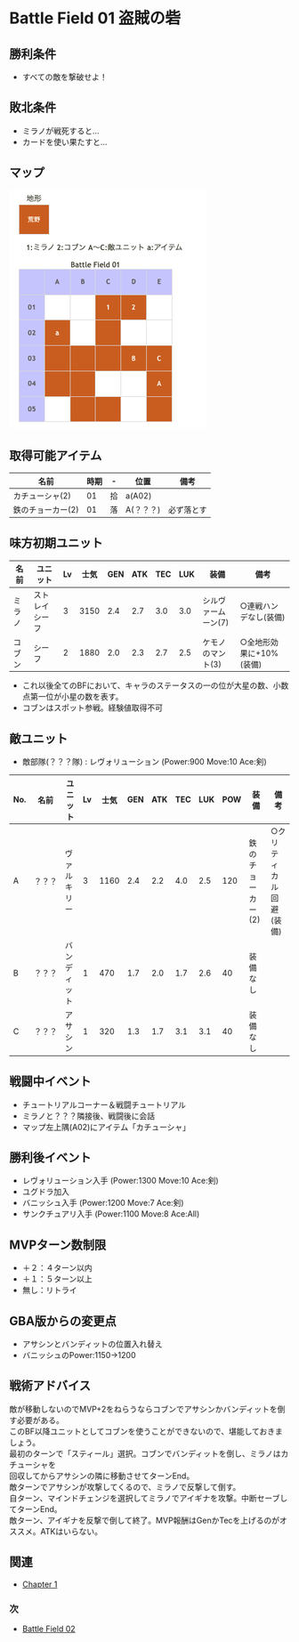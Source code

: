 # Battle Field 01 盗賊の砦

## 勝利条件 

- すべての敵を撃破せよ！

## 敗北条件 

- ミラノが戦死すると…
- カードを使い果たすと…

## マップ 

![](image/BF01.png)

## 取得可能アイテム 

|名前|時期|-|位置|備考|
|---|---|---|---|---|
|カチューシャ(2)|01|拾|a(A02)||
|鉄のチョーカー(2)|01|落|A(？？？)|必ず落とす|

## 味方初期ユニット 

|名前|ユニット|Lv|士気|GEN|ATK|TEC|LUK|装備|備考|
|---|---|---|---|---|---|---|---|---|---|
|ミラノ|ストレイシーフ|3|3150|2.4|2.7|3.0|3.0|シルヴァームーン(7)|○連戦ハンデなし(装備)|
|コブン|シーフ|2|1880|2.0|2.3|2.7|2.5|ケモノのマント(3)|○全地形効果に+10%(装備)|

- これ以後全てのBFにおいて、キャラのステータスの一の位が大星の数、小数点第一位が小星の数を表す。
- コブンはスポット参戦。経験値取得不可

## 敵ユニット 

- 敵部隊(？？？隊) : レヴォリューション (Power:900 Move:10 Ace:剣)

|No.|名前|ユニット|Lv|士気|GEN|ATK|TEC|LUK|POW|装備|備考|
|---|---|---|---|---|---|---|---|---|---|---|---|
|A|？？？|ヴァルキリー|3|1160|2.4|2.2|4.0|2.5|120|鉄のチョーカー(2)|○クリティカル回避(装備)|
|B|？？？|バンディット|1|470|1.7|2.0|1.7|2.6|40|装備なし||
|C|？？？|アサシン|1|320|1.3|1.7|3.1|3.1|40|装備なし||

## 戦闘中イベント 

- チュートリアルコーナー＆戦闘チュートリアル
- ミラノと？？？隣接後、戦闘後に会話
- マップ左上隅(A02)にアイテム「カチューシャ」

## 勝利後イベント 

- レヴォリューション入手 (Power:1300 Move:10 Ace:剣)
- ユグドラ加入
- バニッシュ入手 (Power:1200 Move:7 Ace:剣)
- サンクチュアリ入手 (Power:1100 Move:8 Ace:All)

## MVPターン数制限 

- ＋２：４ターン以内
- ＋１：５ターン以上
- 無し：リトライ

## GBA版からの変更点 

- アサシンとバンディットの位置入れ替え
- バニッシュのPower:1150→1200

## 戦術アドバイス 

敵が移動しないのでMVP+2をねらうならコブンでアサシンかバンディットを倒す必要がある。<br />
このBF以降ユニットとしてコブンを使うことができないので、堪能しておきましょう。<br />
最初のターンで「スティール」選択。コブンでバンディットを倒し、ミラノはカチューシャを<br />
回収してからアサシンの隣に移動させてターンEnd。<br />
敵ターンでアサシンが攻撃してくるので、ミラノで反撃して倒す。<br />
自ターン、マインドチェンジを選択してミラノでアイギナを攻撃。中断セーブしてターンEnd。<br />
敵ターン、アイギナを反撃で倒して終了。MVP報酬はGenかTecを上げるのがオススメ。ATKはいらない。<br />

## 関連 

- [Chapter 1](Chapter1.md)

### 次 

- [Battle Field 02](BattleField02.md)

